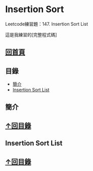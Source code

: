 # Insertion Sort
Leetcode練習題：147. Insertion Sort List

這是我練習的[完整程式碼]
## [回首頁](https://github.com/HTY62006/MyLearningNote)
## 目錄
   * [簡介](https://github.com/HTY62006/MyLearningNote/blob/master/%E7%AD%86%E8%A8%98/04_Insertion%20Sort.md#%E7%B0%A1%E4%BB%8B)
   * [Insertion Sort List](https://github.com/HTY62006/MyLearningNote/blob/master/%E7%AD%86%E8%A8%98/04_Insertion%20Sort.md#insertion-sort-list)
## 簡介
## [↑回目錄](https://github.com/HTY62006/MyLearningNote/blob/master/%E7%AD%86%E8%A8%98/04_Insertion%20Sort.md#%E7%9B%AE%E9%8C%84)
## Insertion Sort List
## [↑回目錄](https://github.com/HTY62006/MyLearningNote/blob/master/%E7%AD%86%E8%A8%98/04_Insertion%20Sort.md#%E7%9B%AE%E9%8C%84)
